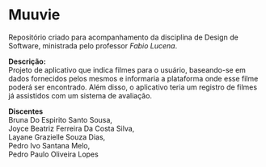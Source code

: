 # Muuvie
Repositório criado para acompanhamento da disciplina de Design de Software, ministrada pelo professor <i>Fabio Lucena</i>.

<b>Descrição:</b>
<br>
Projeto de aplicativo que indica filmes para o usuário, baseando-se em dados fornecidos pelos mesmos e informaria a plataforma onde esse filme poderá ser encontrado.
Além disso, o aplicativo teria um registro de filmes já assistidos com um sistema de avaliação.

<b>Discentes</b>
<br>Bruna Do Espirito Santo Sousa,<br>
Joyce Beatriz Ferreira Da Costa Silva,<br>
Layane Grazielle Souza Dias,<br>
Pedro Ivo Santana Melo,<br>
Pedro Paulo Oliveira Lopes
